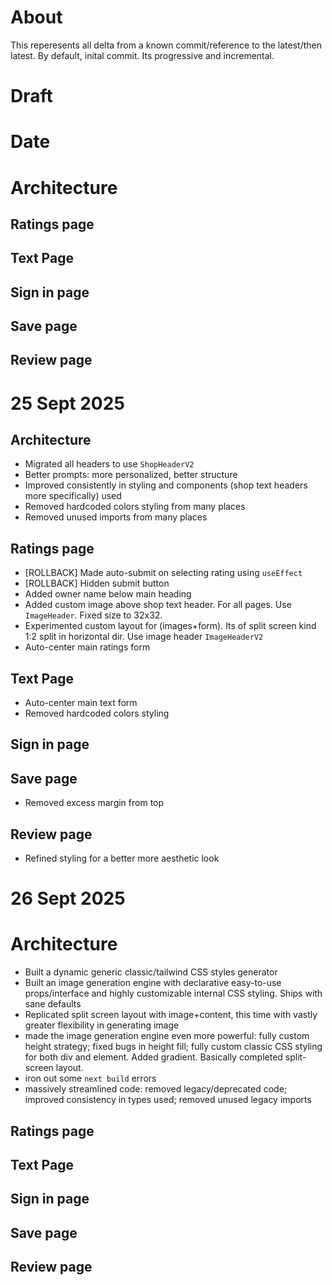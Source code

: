 # About
This reperesents all delta from a known commit/reference to the latest/then latest. By default, inital commit. Its progressive and incremental.

# Draft
# Date
# Architecture
## Ratings page
## Text Page
## Sign in page
## Save page
## Review page



# 25 Sept 2025
## Architecture
- Migrated all headers to use `ShopHeaderV2`
- Better prompts: more personalized, better structure
- Improved consistently in styling and components (shop text headers more specifically) used
- Removed hardcoded colors styling from many places
- Removed unused imports from many places
## Ratings page
- [ROLLBACK] Made auto-submit on selecting rating using `useEffect`
- [ROLLBACK] Hidden submit button
- Added owner name below main heading
- Added custom image above shop text header. For all pages. Use `ImageHeader`. Fixed size to 32x32.
- Experimented custom layout for (images+form). Its of split screen kind 1:2 split in horizontal dir. Use image header `ImageHeaderV2`
- Auto-center main ratings form
## Text Page
- Auto-center main text form
- Removed hardcoded colors styling
## Sign in page
## Save page
- Removed excess margin from top
## Review page
- Refined styling for a better more aesthetic look



# 26 Sept 2025
# Architecture
- Built a dynamic generic classic/tailwind CSS styles generator
- Built an image generation engine with declarative easy-to-use props/interface and highly customizable internal CSS styling. Ships with sane defaults
- Replicated split screen layout with image+content, this time with vastly greater flexibility in generating image
- made the image generation engine even more powerful: fully custom height strategy; fixed bugs in height fill; fully custom classic CSS styling for both div and element. Added gradient. Basically completed split-screen layout.
- iron out some `next build` errors
- massively streamlined code: removed legacy/deprecated code; improved consistency in types used; removed unused legacy imports
## Ratings page
## Text Page
## Sign in page
## Save page
## Review page